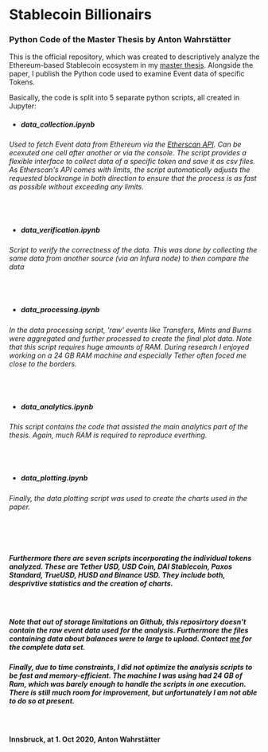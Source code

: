 # Stablecoin Billionairs
### Python Code of the Master Thesis by Anton Wahrstätter 

This is the official repository, which was created to descriptively analyze the Ethereum-based Stablecoin ecosystem in my [master thesis](https://toniwahrstaetter.com/stablecoins/?internal=true). Alongside the paper, I publish the Python code used to examine Event data of specific Tokens.

Basically, the code is split into 5 separate python scripts, all created in Jupyter:


- ##### data_collection.ipynb
###### Used to fetch Event data from Ethereum via the [Etherscan API](https://etherscan.io/apis). Can be ecexuted one cell after another or  via the console. The script provides a flexible interface to collect data of a specific token and save it as csv files. As Etherscan's API comes with limits, the script automatically adjusts the requested blockrange in both direction to ensure that the process is as fast as possible without exceeding any limits. 
<br>

- ##### data_verification.ipynb
###### Script to verify the correctness of the data. This was done by collecting the same data from another source (via an Infura node) to then compare the data
<br>

- ##### data_processing.ipynb
######  In the data processing script, 'raw' events like Transfers, Mints and Burns were aggregated and further processed to create the final plot data. Note that this script requires huge amounts of RAM. During research I enjoyed working on a 24 GB RAM machine and especially Tether often foced me close to the borders.

<br>

- ##### data_analytics.ipynb
###### This script contains the code that assisted the main analytics part of the thesis. Again, much RAM is required to reproduce everthing. 
<br>

- ##### data_plotting.ipynb
###### Finally, the data plotting script was used to create the charts used in the paper.
<br>


<br>



##### Furthermore there are seven scripts incorporating the individual tokens analyzed. These are Tether USD, USD Coin, DAI Stablecoin, Paxos Standard, TrueUSD, HUSD and Binance USD. They include both, desprivtive statistics and the creation of charts.

<br>

##### Note that out of storage limitations on Github, this reposirtory doesn't contain the raw event data used for the analysis. Furthermore the files containing data about balances were to large to upload. Contact [me](https://toniwahrstaetter.com/stablecoin_data.html) for the complete data set. 


##### Finally, due to time constraints, I did not optimize the analysis scripts to be fast and memory-efficient. The machine I was using had 24 GB of Ram, which was barely enough to handle the scripts in one execution. There is still much room for improvement, but unfortunately I am not able to do so at present.


<br>

#### Innsbruck, at 1. Oct 2020, Anton Wahrstätter

